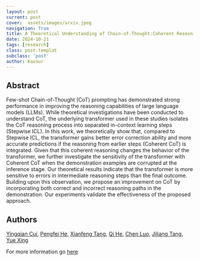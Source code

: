 ```yaml
---
layout: post
current: post
cover:  assets/images/arxiv.jpeg
navigation: True
title: A Theoretical Understanding of Chain-of-Thought:Coherent Reasoning and Error-Aware Demonstration
date: 2024-10-21
tags: [research]
class: post-templat
subclass: 'post'
author: Kavour
---
```


<h2> Abstract </h2>

<p> Few-shot Chain-of-Thought (CoT) prompting has demonstrated strong performance in improving the reasoning capabilities of large language models (LLMs). While theoretical investigations have been conducted to understand CoT, the underlying transformer used in these studies isolates the CoT reasoning process into separated in-context learning steps (Stepwise ICL). In this work, we theoretically show that, compared to Stepwise ICL, the transformer gains better error correction ability and more accurate predictions if the reasoning from earlier steps (Coherent CoT) is integrated. Given that this coherent reasoning changes the behavior of the transformer, we further investigate the sensitivity of the transformer with Coherent CoT when the demonstration examples are corrupted at the inference stage. Our theoretical results indicate that the transformer is more sensitive to errors in intermediate reasoning steps than the final outcome. Building upon this observation, we propose an improvement on CoT by incorporating both correct and incorrect reasoning paths in the demonstration. Our experiments validate the effectiveness of the proposed approach. </p>

<h2> Authors </h2>

<p> <a href="https://arxiv.org/search/cs?searchtype=author&amp;query=Cui,+Y" rel="nofollow">Yingqian Cui</a>, <a href="https://arxiv.org/search/cs?searchtype=author&amp;query=He,+P" rel="nofollow">Pengfei He</a>, <a href="https://arxiv.org/search/cs?searchtype=author&amp;query=Tang,+X" rel="nofollow">Xianfeng Tang</a>, <a href="https://arxiv.org/search/cs?searchtype=author&amp;query=He,+Q" rel="nofollow">Qi He</a>, <a href="https://arxiv.org/search/cs?searchtype=author&amp;query=Luo,+C" rel="nofollow">Chen Luo</a>, <a href="https://arxiv.org/search/cs?searchtype=author&amp;query=Tang,+J" rel="nofollow">Jiliang Tang</a>, <a href="https://arxiv.org/search/cs?searchtype=author&amp;query=Xing,+Y" rel="nofollow">Yue Xing</a> </p>

<p>For more information go <a href='https://arxiv.org/abs/2410.16540'>here</a></p>